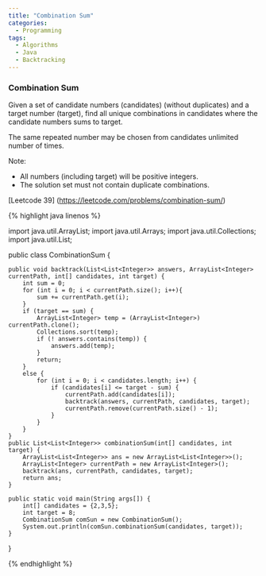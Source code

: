 ```yaml
---
title: "Combination Sum"
categories:
  - Programming
tags:
  - Algorithms
  - Java
  - Backtracking
---
```


### Combination Sum

Given a set of candidate numbers (candidates) (without duplicates) and a target number (target), find all unique combinations in candidates where the candidate numbers sums to target.

The same repeated number may be chosen from candidates unlimited number of times.

Note:

* All numbers (including target) will be positive integers.
* The solution set must not contain duplicate combinations.

[Leetcode 39] (https://leetcode.com/problems/combination-sum/)

{% highlight java linenos %}

import java.util.ArrayList;
import java.util.Arrays;
import java.util.Collections;
import java.util.List;

public class CombinationSum {

    public void backtrack(List<List<Integer>> answers, ArrayList<Integer> currentPath, int[] candidates, int target) {
        int sum = 0;
        for (int i = 0; i < currentPath.size(); i++){
            sum += currentPath.get(i);
        }
        if (target == sum) {
            ArrayList<Integer> temp = (ArrayList<Integer>) currentPath.clone();
            Collections.sort(temp);
            if (! answers.contains(temp)) {
                answers.add(temp);
            }
            return;
        }
        else {
            for (int i = 0; i < candidates.length; i++) {
                if (candidates[i] <= target - sum) {
                    currentPath.add(candidates[i]);
                    backtrack(answers, currentPath, candidates, target);
                    currentPath.remove(currentPath.size() - 1);
                }
            }
        }
    }
    public List<List<Integer>> combinationSum(int[] candidates, int target) {
        ArrayList<List<Integer>> ans = new ArrayList<List<Integer>>();
        ArrayList<Integer> currentPath = new ArrayList<Integer>();
        backtrack(ans, currentPath, candidates, target);
        return ans;
    }

    public static void main(String args[]) {
        int[] candidates = {2,3,5};
        int target = 8;
        CombinationSum comSun = new CombinationSum();
        System.out.println(comSun.combinationSum(candidates, target));
    }

}

{% endhighlight %}

